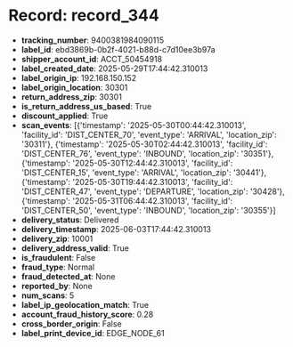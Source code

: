 # Record: record_344

- **tracking_number**: 9400381984090115
- **label_id**: ebd3869b-0b2f-4021-b88d-c7d10ee3b97a
- **shipper_account_id**: ACCT_50454918
- **label_created_date**: 2025-05-29T17:44:42.310013
- **label_origin_ip**: 192.168.150.152
- **label_origin_location**: 30301
- **return_address_zip**: 30301
- **is_return_address_us_based**: True
- **discount_applied**: True
- **scan_events**: [{'timestamp': '2025-05-30T00:44:42.310013', 'facility_id': 'DIST_CENTER_70', 'event_type': 'ARRIVAL', 'location_zip': '30311'}, {'timestamp': '2025-05-30T02:44:42.310013', 'facility_id': 'DIST_CENTER_76', 'event_type': 'INBOUND', 'location_zip': '30351'}, {'timestamp': '2025-05-30T12:44:42.310013', 'facility_id': 'DIST_CENTER_15', 'event_type': 'ARRIVAL', 'location_zip': '30441'}, {'timestamp': '2025-05-30T19:44:42.310013', 'facility_id': 'DIST_CENTER_47', 'event_type': 'DEPARTURE', 'location_zip': '30428'}, {'timestamp': '2025-05-31T06:44:42.310013', 'facility_id': 'DIST_CENTER_50', 'event_type': 'INBOUND', 'location_zip': '30355'}]
- **delivery_status**: Delivered
- **delivery_timestamp**: 2025-06-03T17:44:42.310013
- **delivery_zip**: 10001
- **delivery_address_valid**: True
- **is_fraudulent**: False
- **fraud_type**: Normal
- **fraud_detected_at**: None
- **reported_by**: None
- **num_scans**: 5
- **label_ip_geolocation_match**: True
- **account_fraud_history_score**: 0.28
- **cross_border_origin**: False
- **label_print_device_id**: EDGE_NODE_61